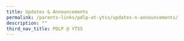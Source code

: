 ```yaml
---
title: Updates & Announcements
permalink: /parents-links/pdlp-at-ytss/updates-n-announcements/
description: ""
third_nav_title: PDLP @ YTSS
---
```

